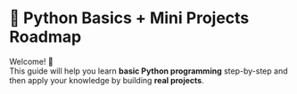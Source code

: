 # 🐍 Python Basics + Mini Projects Roadmap

Welcome! 👋  
This guide will help you learn **basic Python programming** step-by-step and then apply your knowledge by building **real projects**.
